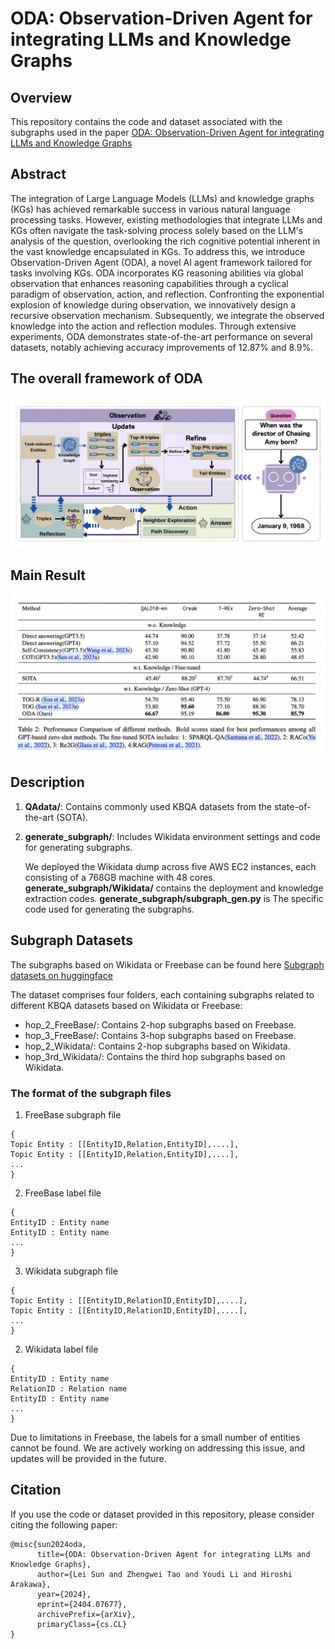 # ODA: Observation-Driven Agent for integrating LLMs and Knowledge Graphs

## Overview

This repository contains the code and dataset associated with the subgraphs used in the paper [ODA: Observation-Driven Agent for integrating LLMs and Knowledge Graphs](https://arxiv.org/abs/2404.07677)

## Abstract

The integration of Large Language Models (LLMs) and knowledge graphs (KGs) has achieved remarkable success in various natural language processing tasks. However, existing methodologies that integrate LLMs and KGs often navigate the task-solving process solely based on the LLM's analysis of the question, overlooking the rich cognitive potential inherent in the vast knowledge encapsulated in KGs. To address this, we introduce Observation-Driven Agent (ODA), a novel AI agent framework tailored for tasks involving KGs. ODA incorporates KG reasoning abilities via global observation that enhances reasoning capabilities through a cyclical paradigm of observation, action, and reflection. Confronting the exponential explosion of knowledge during observation, we innovatively design a recursive observation mechanism. Subsequently, we integrate the observed knowledge into the action and reflection modules. Through extensive experiments, ODA demonstrates state-of-the-art performance on several datasets, notably achieving accuracy improvements of 12.87% and 8.9%.


## The overall framework of ODA
![The framework of ODA](images/framework.png)


## Main Result
![The main result of ODA](images/result.png)


## Description

1. **QAdata/**: Contains commonly used KBQA datasets from the state-of-the-art (SOTA).


   
2. **generate_subgraph/**: Includes Wikidata environment settings and code for generating subgraphs.

   We deployed the Wikidata dump across five AWS EC2 instances, each consisting of a 768GB machine with 48 cores.
   **generate_subgraph/Wikidata/** contains the deployment and knowledge extraction codes.
   **generate_subgraph/subgraph_gen.py** is The specific code used for generating the subgraphs.



## Subgraph Datasets

The subgraphs based on Wikidata or Freebase can be found here [Subgraph datasets on huggingface](https://huggingface.co/datasets/CCaccept/Subgraph)

The dataset comprises four folders, each containing subgraphs related to different KBQA datasets based on Wikidata or Freebase:

- hop_2_FreeBase/: Contains 2-hop subgraphs based on Freebase.
- hop_3_FreeBase/: Contains 3-hop subgraphs based on Freebase.
- hop_2_Wikidata/: Contains 2-hop subgraphs based on Wikidata.
- hop_3rd_Wikidata/: Contains the third hop subgraphs based on Wikidata.

### The format of the subgraph files
1. FreeBase subgraph file
```
{
Topic Entity : [[EntityID,Relation,EntityID],....],
Topic Entity : [[EntityID,Relation,EntityID],....],
...
}
```
2. FreeBase label file
```
{
EntityID : Entity name
EntityID : Entity name
...
}
```

3. Wikidata subgraph file
```
{
Topic Entity : [[EntityID,RelationID,EntityID],....],
Topic Entity : [[EntityID,RelationID,EntityID],....],
...
}
```
2. Wikidata label file

```
{
EntityID : Entity name
RelationID : Relation name
EntityID : Entity name
...
}
```



Due to limitations in Freebase, the labels for a small number of entities cannot be found. We are actively working on addressing this issue, and updates will be provided in the future.



## Citation

If you use the code or dataset provided in this repository, please consider citing the following paper:

```
@misc{sun2024oda,
      title={ODA: Observation-Driven Agent for integrating LLMs and Knowledge Graphs}, 
      author={Lei Sun and Zhengwei Tao and Youdi Li and Hiroshi Arakawa},
      year={2024},
      eprint={2404.07677},
      archivePrefix={arXiv},
      primaryClass={cs.CL}
}
```

